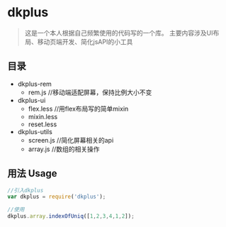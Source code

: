 # dkplus
> 这是一个本人根据自己频繁使用的代码写的一个库。
主要内容涉及UI布局、移动页端开发、简化jsAPI的小工具

## 目录
* dkplus-rem
  - rem.js //移动端适配屏幕，保持比例大小不变
* dkplus-ui
  - flex.less //用flex布局写的简单mixin
  - mixin.less
  - reset.less
* dkplus-utils
  - screen.js //简化屏幕相关的api
  - array.js //数组的相关操作

## 用法 Usage
```javascript
//引入dkplus
var dkplus = require('dkplus');

//使用
dkplus.array.indexOfUniq([1,2,3,4,1,2]);
```